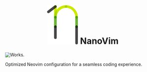 <h1 align="center">
    <img src="/images/nanovim_logo.svg" alt="NanoVim logo" width="100" />
    NanoVim
</h1>

<div style="display: flex; align-items: center;">
  <img style="vertical-align:middle" src="https://placehold.it/60x60">
  <span style="">Works.</span>
</div>

Optimized Neovim configuration for a seamless coding experience. 
